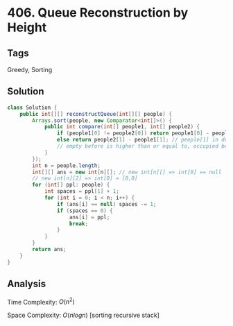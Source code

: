 # 406. Queue Reconstruction by Height

## Tags

Greedy, Sorting

## Solution

```java
class Solution {
    public int[][] reconstructQueue(int[][] people) {
        Arrays.sort(people, new Comparator<int[]>() {
            public int compare(int[] people1, int[] people2) {
                if (people1[0] != people2[0]) return people1[0] - people2[0]; // people[0] in ascending order
                else return people2[1] - people1[1]; // people[1] in descending order
                // empty before is higher than or equal to, occupied before is lower
            }
        });
        int n = people.length;
        int[][] ans = new int[n][]; // new int[n][] => int[0] == null
        // new int[n][2] => int[0] = [0,0]
        for (int[] ppl: people) {
            int spaces = ppl[1] + 1;
            for (int i = 0; i < n; i++) {
                if (ans[i] == null) spaces -= 1;
                if (spaces == 0) {
                    ans[i] = ppl;
                    break;
                }
            }
        }
        return ans;
    }
}
```

## Analysis

Time Complexity: $O(n^{2})$

Space Complexity: $O(nlogn)$ [sorting recursive stack]
